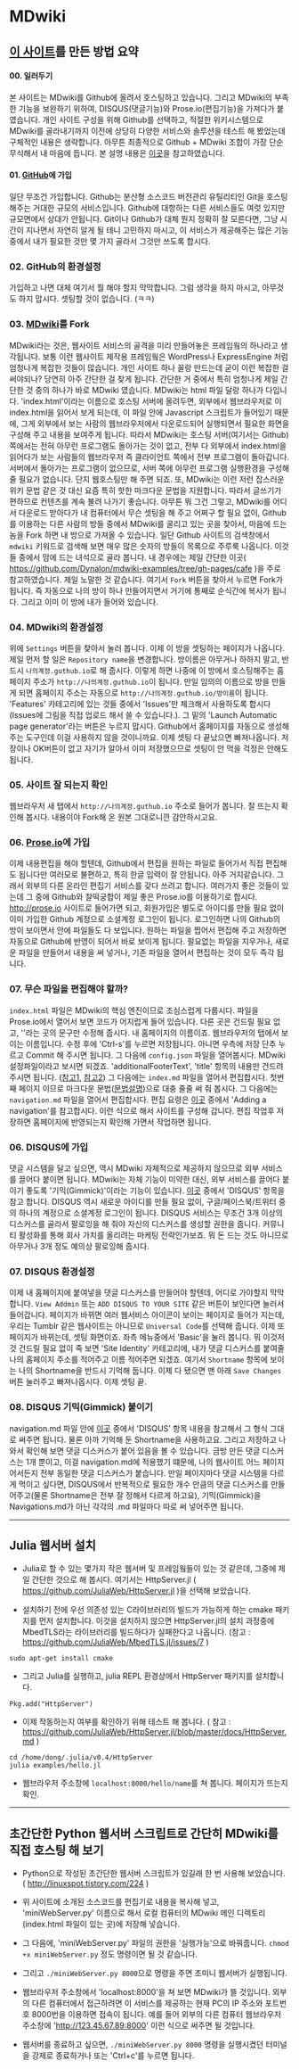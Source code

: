 # MDwiki

## [이 사이트](http://dymaxionkim.github.io)를 만든 방법 요약
#### 00. 일러두기
본 사이트는 MDwiki를 Github에 올려서 호스팅하고 있습니다.  그리고 MDwiki의 부족한 기능을 보완하기 위하여, DISQUS(댓글기능)와 Prose.io(편집기능)을 가져다가 붙였습니다.  개인 사이트 구성을 위해 Github를 선택하고, 적절한 위키시스템으로 MDwiki를 골라내기까지 이전에 상당히 다양한 서비스와 솔루션을 테스트 해 봤었는데 구체적인 내용은 생략합니다.  아무튼 최종적으로 Github + MDwiki 조합이 가장 단순무식해서 내 마음에 듭니다.  본 설명 내용은 [이곳](http://dynalon.github.io/mdwiki/#!tutorials/github.md)을 참고하였습니다.
#### 01. [GitHub](https://github.com)에 가입
일단 무조건 가입합니다.  Github는 분산형 소스코드 버전관리 유틸리티인 Git을 호스팅해주는 거대한 규모의 서비스입니다.  Github에 대항하는 다른 서비스들도 여럿 있지만 규모면에서 상대가 안됩니다.  Git이나 Github가 대체 뭔지 정확히 잘 모른다면, 그냥 시간이 지나면서 자연히 알게 될 테니 고민하지 마시고, 이 서비스가 제공해주는 많은 기능 중에서 내가 필요한 것만 몇 가지 골라서 그것만 쓰도록 합시다.
### 02. GitHub의 환경설정
가입하고 나면 대체 여기서 뭘 해야 할지 막막합니다.  그럼 생각을 하지 마시고,  아무것도 하지 맙시다.  셋팅할 것이 없습니다. (ㅋㅋ)
### 03. [MDwiki](http://www.mdwiki.info)를 Fork
MDwiki라는 것은, 웹사이트 서비스의 골격을 미리 만들어놓은 프레임웤의 하나라고 생각됩니다.  보통 이런 웹사이트 제작용 프레임웤은 WordPress나 ExpressEngine 처럼 엄청나게 복잡한 것들이 많습니다.  개인 사이트 하나 꼴랑 만드는데 굳이 이런 복잡한 걸 써야되나?  당연히 아주 간단한 걸 찾게 됩니다.  간단한 거 중에서 특히 엄청나게 제일 간단한 것 중의 하나가 바로 MDwiki 였습니다.  MDwiki는 html 파일 달랑 하나가 다입니다.  'index.html'이라는 이름으로 호스팅 서버에 올려두면, 외부에서 웹브라우저로 이 index.html을 읽어서 보게 되는데, 이 파일 안에 Javascript 스크립트가 들어있기 때문에, 그게 외부에서 보는 사람의 웹브라우저에서 다운로드되어 실행되면서 필요한 화면을 구성해 주고 내용을 보여주게 됩니다.  따라서 MDwiki는 호스팅 서버(여기서는 Github) 쪽에서는 전혀 아무런 프로그램도 돌아가는 것이 없고, 전부 다 외부에서 index.html을 읽어다가 보는 사람들의 웹브라우저 즉 클라이언트 쪽에서 전부 프로그램이 돌아갑니다.  서버에서 돌아가는 프로그램이 없으므로, 서버 쪽에 아무런 프로그램 실행환경을 구성해 줄 필요가 없습니다.  단지 웹호스팅만 해 주면 되죠.
또, MDwiki는 이런 저런 잡스러운 위키 문법 같은 것 대신 요즘 특히 핫한 마크다운 문법을 지원합니다.  따라서 글쓰기가 편하므로 컨텐츠를 계속 불려 나가기 좋습니다.
아무튼 뭐 그건 그렇고, MDwiki를 어디서 다운로드 받아다가 내 컴퓨터에서 무슨 셋팅을 해 주고 어쩌구 할 필요 없이, Github를 이용하는 다른 사람의 방들 중에서 MDwiki를 굴리고 있는 곳을 찾아서, 마음에 드는 놈을 Fork 하면 내 방으로 가져올 수 있습니다.
일단 Github 사이트의 검색창에서 `mdwiki` 키워드로 검색해 보면 매우 많은 숫자의 방들이 목록으로 주루룩 나옵니다.  이것들 중에서 맘에 드는 녀석으로 골라 봅니다.  내 경우에는 제일 간단한 이곳( https://github.com/Dynalon/mdwiki-examples/tree/gh-pages/cafe )을 주로 참고하였습니다.  제일 노말한 것 같습니다.  여기서 `Fork` 버튼을 찾아서 누르면 Fork가 됩니다.  즉 자동으로 나의 방이 하나 만들어지면서 거기에 통째로 순식간에 복사가 됩니다.  그리고 이미 이 방에 내가 들어와 있습니다.
### 04. MDwiki의 환경설정
위에 `Settings` 버튼을 찾아서 눌러 봅니다.  이제 이 방을 셋팅하는 페이지가 나옵니다.  제일 먼저 할 일은 `Repository name`을 변경합니다.  방이름은 아무거나 하하지 말고, 반드시 `나의계정.guthub.io`로 해 줍시다.  이렇게 하면 나중에 이 방에서 호스팅해주는 홈페이지 주소가 `http://나의계정.guthub.io`이 됩니다.  만일 임의의 이름으로 방을 만들게 되면 홈페이지 주소는 자동으로 `http://나의계정.guthub.io/방이름`이 됩니다. 'Features' 카테고리에 있는 것들 중에서 'Issues'만 체크해서 사용하도록 합시다(Issues에 그림을 직접 업로드 해서 쓸 수 있습니다.).  그 밑의 'Launch Automatic page generator'라는 버튼은 누르지 맙시다.  Github에서 홈페이지를 자동으로 생성해주는 도구인데 이걸 사용하지 않을 것이니까요.  이제 셋팅 다 끝났으면 빠져나옵니다.  저장이나 OK버튼이 없고 자기가 알아서 이미 저장했으므로 셋팅이 안 먹을 걱정은 안해도 됩니다.
### 05. 사이트 잘 되는지 확인
웹브라우저 새 탭에서 `http://나의계정.guthub.io` 주소로 들어가 봅니다.  잘 뜨는지 확인해 봅시다.  내용이야 Fork해 온 원본 그대로니깐 감안하시고요.
### 06. [Prose.io](http://prose.io)에 가입
이제 내용편집을 해야 할텐데, Github에서 편집을 원하는 파일로 들어가서 직접 편집해도 됩니다만 여러모로 불편하고, 특히 한글 입력이 잘 안됩니다.  아주 거지같습니다.  그래서 외부의 다른 온라인 편집기 서비스를 갖다 쓰려고 합니다.  여러가지 좋은 것들이 있는데 그 중에 Github와 찰떡궁합이 제일 좋은 Prose.io를 이용하기로 합시다.  http://prose.io 사이트로 들어가면 되고, 회원가입은 별도로 아이디를 만들 필요 없이 이미 가입한 Github 계정으로 소셜계정 로그인이 됩니다.  로그인하면 나의 Github의 방이 보이면서 안에 파일들도 다 보입니다.  원하는 파일을 찝어서 편집해 주고 저장하면 자동으로 Github에 반영이 되어서 바로 보이게 됩니다.  필요없는 파일을 지우거나, 새로운 파일을 만들어서 내용을 써 넣거나, 기존 파일을 열어서 편집하는 것이 모두 즉각 됩니다.
### 07. 무슨 파일을 편집해야 할까?
`index.html` 파일은 MDwiki의 핵심 엔진이므로 조심스럽게 다룹시다.  파일을 Prose.io에서 열어서 보면 코드가 어지럽게 들어 있습니다.  다른 곳은 건드릴 필요 없고, '<title>MDwiki</title>'라는 곳의 문구만 수정해 줍시다.  내 홈페이지의 이름이죠.  웹브라우저의 탭에서 보이는 이름입니다.  수정 후에 'Ctrl-s'를 누르면 저장됩니다.  아니면 우측에 저장 단추 누르고 Commit 해 주시면 됩니다.
그 다음에 `config.json` 파일을 열어봅시다.  MDwiki 설정파일이라고 보시면 되겠죠.  'additionalFooterText', 'title' 항목의 내용만 건드려 주시면 됩니다. ([참고1](http://dynalon.github.io/mdwiki/#!customizing.md), [참고2](http://dynalon.github.io/mdwiki/#!layout.md))
그 다음에는 `index.md` 파일을 열어서 편집합시다.  첫번째 페이지 이므로 마크다운 문법([문법설명](http://dynalon.github.io/mdwiki/#!quickstart.md))으로 대충 줄줄 써 줘 봅시다.
그 다음에는 `navigation.md` 파일을 열어서 편집합시다.  편집 요령은 [이곳](http://dynalon.github.io/mdwiki/#!quickstart.md) 중에서 'Adding a navigation'를 참고합시다.
이런 식으로 해서 사이트를 구성해 갑니다.  편집 작업후 저장하면 홈페이지에 반영되는지 확인해 가면서 작업하면 됩니다.
### 06. DISQUS에 가입
댓글 시스템을 달고 싶으면, 역시 MDwiki 자체적으로 제공하지 않으므로 외부 서비스를 끌어다 붙이면 됩니다.  MDwiki는 자체 기능이 미약한 대신, 외부 서비스를 끌어다 붙이기 좋도록 '기믹(Gimmick)'이라는 기능이 있습니다.  [이곳](http://dynalon.github.io/mdwiki/#!gimmicks.md) 중에서 'DISQUS' 항목을 참고 합니다.
DISQUS 역시 새로운 아이디를 만들 필요 없이, 구글/페이스북/트위터 중의 하나의 계정으로 소셜계정 로그인이 됩니다.  DISQUS 서비스는 무조건 3개 이상의 디스커스를 골라서 팔로잉을 해 줘야 자신의 디스커스를 생성할 권한을 줍니다.  커뮤니티 활성화를 통해 회사 가치를 올리려는 마케팅 전략인가보죠.  뭐 돈 드는 것도 아니므로 아무거나 3개 정도 예의상 팔로잉해 줍시다.
### 07. DISQUS 환경설정
이제 내 홈페이지에 붙여넣을 댓글 디스커스를 만들어야 할텐데, 어디로 가야할지 막막합니다.  `View Addmin` 또는 `ADD DISQUS TO YOUR SITE` 같은 버튼이 보인다면 눌러서 들어갑니다.  페이지가 바뀌면 여러 웹서비스 아이콘이 보이는 페이지로 들어가 지는데, 우리는 Tumblr 같은 웹사이트는 아니므로 `Universal Code`를 선택해 줍니다.  이제 또 페이지가 바뀌는데, 셋팅 화면이죠.  좌측 메뉴중에서 'Basic'을 눌러 봅니다.  뭐 이것저것 건드릴 필요 없이 죽 보면 'Site Identity' 카테고리에, 내가 댓글 디스커스를 붙여줄 나의 홈페이지 주소를 적어주고 이름 적어주면 되겠죠.  여기서 `Shortname` 항목에 보이는 나의 Shortname을 반드시 기억해 둡니다.  이제 다 됐으면 맨 아래 `Save Changes` 버튼 눌러주고 빠져나옵시다.  이제 셋팅 끝.
### 08. DISQUS 기믹(Gimmick) 붙이기
navigation.md 파일 안에 [이곳](http://dynalon.github.io/mdwiki/#!gimmicks.md) 중에서 'DISQUS' 항목 내용을 참고해서 그 형식 그대로 써주면 됩니다.  물론 아까 기억해 둔 Shortname을 사용하고요.  그리고 저장하고 나와서 확인해 보면 댓글 디스커스가 붙어 있음을 볼 수 있습니다.
금방 만든 댓글 디스커스는 1개 뿐이고, 이걸 navigation.md에 적용했기 떄문에, 나의 웹사이트 어느 페이지어서든지 전부 동일한 댓글 디스커스가 붙습니다.
만일 페이지마다 댓글 시스템을 다르게 먹이고 싶다면, DISQUS에서 반복적으로 필요한 개수 만큼의 댓글 디스커스를 만들어주고(물론 Shortname은 전부 잘 정해서 다르게 하고요), 기믹(Gimmick)을 Navigations.md가 아닌 각각의 .md 파일마다 따로 써 넣어주면 됩니다.



----
## Julia 웹서버 설치

* Julia로 할 수 있는 몇가지 작은 웹서버 및 프레임웤들이 있는 것 같은데, 그중에 제일 간단한 것으로 해 봅시다.  여기서는 HttpServer.jl ( https://github.com/JuliaWeb/HttpServer.jl )을 선택해 보았습니다.

* 설치하기 전에 우선 의존성 있는 C라이브러리의 빌드가 가능하게 하는 cmake 패키지를 먼저 설치합니다.  이것을 설치하지 않으면 HttpServer.jl의 설치 과정중에 MbedTLS라는 라이브러리를 빌드하다가 실패한다고 나옵니다. (참고 : https://github.com/JuliaWeb/MbedTLS.jl/issues/7 )
```
sudo apt-get install cmake
```

* 그리고 Julia를 실행하고, julia REPL 환경상에서 HttpServer 패키지를 설치합니다.
```
Pkg.add("HttpServer")
```

* 이제 작동하는지 여부를 확인하기 위해 테스트 해 봅니다. ( 참고 : https://github.com/JuliaWeb/HttpServer.jl/blob/master/docs/HttpServer.md )
```
cd /home/dong/.julia/v0.4/HttpServer
julia examples/hello.jl
```

* 웹브라우저 주소창에 `localhost:8000/hello/name`를 쳐 봅니다.  페이지가 뜨는지 확인.



----
## 초간단한 Python 웹서버 스크립트로 간단히 MDwiki를 직접 호스팅 해 보기

* Python으로 작성된 초간단한 웹서버 스크립트가 있길래 한 번 사용해 보았습니다. ( http://linuxspot.tistory.com/224 )

* 위 사이트에 소개된 소스코드를 편집기로 내용을 복사해 넣고, 'miniWebServer.py' 이름으로 해서 로컬 컴퓨터의 MDwiki 메인 디렉토리 (index.html 파일이 있는 곳)에 저장해 넣습니다.

* 그 다음에, 'miniWebServer.py' 파일의 권한을 '실행가능'으로 바꿔줍니다.  `chmod +x miniWebServer.py` 정도 명령이면 될 것 같습니다.

* 그리고 `./miniWebServer.py 8000`으로 명령을 주면 초미니 웹서버가 실행됩니다.

* 웹브라우저 주소창에서 'localhost:8000'을 쳐 보면 MDwiki가 뜰 것입니다.  외부의 다른 컴퓨터에서 접근하려면 이 서비스를 제공하는 현재 PC의 IP 주소와 포트번호 8000번을 이용하면 접속이 됩니다.  예를 들어 외부의 다른 컴퓨터 웹브라우저 주소창에 'http://123.45.67.89:8000' 이런 식으로 써주면 될 것입니다.

* 웹서버를 종료하고 싶으면,  `./miniWebServer.py 8000` 명령을 실행시켰던 터미널을 강제로 종료하거나 또는 'Ctrl+c'를 누르면 됩니다.
